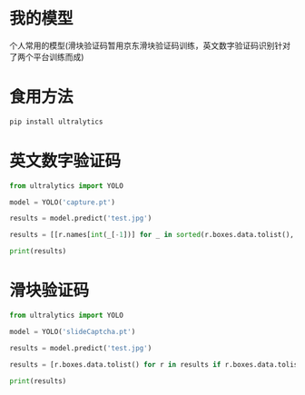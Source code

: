 # 我的模型
个人常用的模型(滑块验证码暂用京东滑块验证码训练，英文数字验证码识别针对了两个平台训练而成)

# 食用方法

```bash
pip install ultralytics
```

# 英文数字验证码
```python
from ultralytics import YOLO

model = YOLO('capture.pt')

results = model.predict('test.jpg')

results = [[r.names[int(_[-1])] for _ in sorted(r.boxes.data.tolist(), key=lambda x: x[0])] for r in results]

print(results)
```

# 滑块验证码
```python
from ultralytics import YOLO

model = YOLO('slideCaptcha.pt')

results = model.predict('test.jpg')

results = [r.boxes.data.tolist() for r in results if r.boxes.data.tolist()]

print(results)
```
